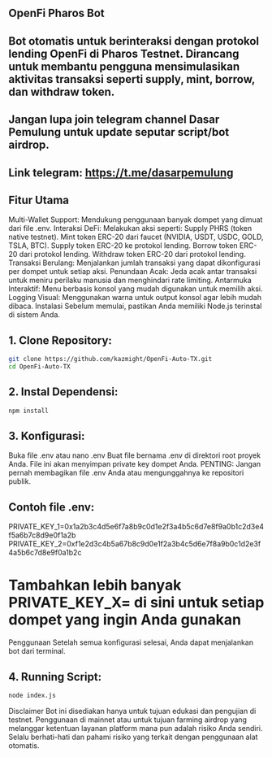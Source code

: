 ## OpenFi Pharos Bot
## Bot otomatis untuk berinteraksi dengan protokol lending OpenFi di Pharos Testnet. Dirancang untuk membantu pengguna mensimulasikan aktivitas transaksi seperti supply, mint, borrow, dan withdraw token.

## Jangan lupa join telegram channel Dasar Pemulung untuk update seputar script/bot airdrop.
## Link telegram: https://t.me/dasarpemulung

## Fitur Utama
Multi-Wallet Support: Mendukung penggunaan banyak dompet yang dimuat dari file .env.
Interaksi DeFi: Melakukan aksi seperti:
Supply PHRS (token native testnet).
Mint token ERC-20 dari faucet (NVIDIA, USDT, USDC, GOLD, TSLA, BTC).
Supply token ERC-20 ke protokol lending.
Borrow token ERC-20 dari protokol lending.
Withdraw token ERC-20 dari protokol lending.
Transaksi Berulang: Menjalankan jumlah transaksi yang dapat dikonfigurasi per dompet untuk setiap aksi.
Penundaan Acak: Jeda acak antar transaksi untuk meniru perilaku manusia dan menghindari rate limiting.
Antarmuka Interaktif: Menu berbasis konsol yang mudah digunakan untuk memilih aksi.
Logging Visual: Menggunakan warna untuk output konsol agar lebih mudah dibaca.
Instalasi
Sebelum memulai, pastikan Anda memiliki Node.js terinstal di sistem Anda.

## 1. Clone Repository:
```Bash
git clone https://github.com/kazmight/OpenFi-Auto-TX.git
cd OpenFi-Auto-TX
```

## 2. Instal Dependensi:
```Bash
npm install
```

## 3. Konfigurasi:
Buka file .env atau nano .env
Buat file bernama .env di direktori root proyek Anda. File ini akan menyimpan private key dompet Anda. PENTING: Jangan pernah membagikan file .env Anda atau mengunggahnya ke repositori publik.

## Contoh file .env:
PRIVATE_KEY_1=0x1a2b3c4d5e6f7a8b9c0d1e2f3a4b5c6d7e8f9a0b1c2d3e4f5a6b7c8d9e0f1a2b
PRIVATE_KEY_2=0xf1e2d3c4b5a67b8c9d0e1f2a3b4c5d6e7f8a9b0c1d2e3f4a5b6c7d8e9f0a1b2c
# Tambahkan lebih banyak PRIVATE_KEY_X= di sini untuk setiap dompet yang ingin Anda gunakan
Penggunaan
Setelah semua konfigurasi selesai, Anda dapat menjalankan bot dari terminal.

## 4. Running Script:
```Bash
node index.js
```

Disclaimer
Bot ini disediakan hanya untuk tujuan edukasi dan pengujian di testnet. Penggunaan di mainnet atau untuk tujuan farming airdrop yang melanggar ketentuan layanan platform mana pun adalah risiko Anda sendiri. Selalu berhati-hati dan pahami risiko yang terkait dengan penggunaan alat otomatis.
